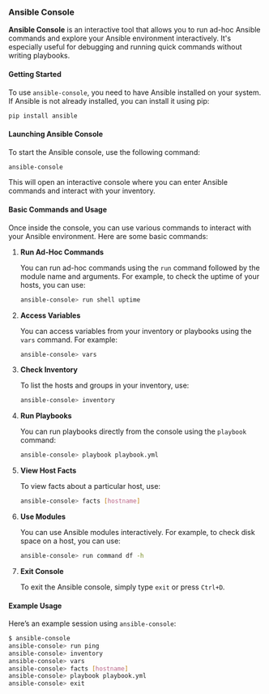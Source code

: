### Ansible Console

**Ansible Console** is an interactive tool that allows you to run ad-hoc Ansible commands and explore your Ansible environment interactively. It's especially useful for debugging and running quick commands without writing playbooks.

#### **Getting Started**

To use `ansible-console`, you need to have Ansible installed on your system. If Ansible is not already installed, you can install it using pip:

```bash
pip install ansible
```

#### **Launching Ansible Console**

To start the Ansible console, use the following command:

```bash
ansible-console
```

This will open an interactive console where you can enter Ansible commands and interact with your inventory.

#### **Basic Commands and Usage**

Once inside the console, you can use various commands to interact with your Ansible environment. Here are some basic commands:

1. **Run Ad-Hoc Commands**

   You can run ad-hoc commands using the `run` command followed by the module name and arguments. For example, to check the uptime of your hosts, you can use:

   ```bash
   ansible-console> run shell uptime
   ```

2. **Access Variables**

   You can access variables from your inventory or playbooks using the `vars` command. For example:

   ```bash
   ansible-console> vars
   ```

3. **Check Inventory**

   To list the hosts and groups in your inventory, use:

   ```bash
   ansible-console> inventory
   ```

4. **Run Playbooks**

   You can run playbooks directly from the console using the `playbook` command:

   ```bash
   ansible-console> playbook playbook.yml
   ```

5. **View Host Facts**

   To view facts about a particular host, use:

   ```bash
   ansible-console> facts [hostname]
   ```

6. **Use Modules**

   You can use Ansible modules interactively. For example, to check disk space on a host, you can use:

   ```bash
   ansible-console> run command df -h
   ```

7. **Exit Console**

   To exit the Ansible console, simply type `exit` or press `Ctrl+D`.

#### **Example Usage**

Here’s an example session using `ansible-console`:

```bash
$ ansible-console
ansible-console> run ping
ansible-console> inventory
ansible-console> vars
ansible-console> facts [hostname]
ansible-console> playbook playbook.yml
ansible-console> exit
```

